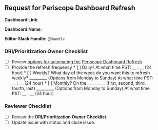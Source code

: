 ## Request for Periscope Dashboard Refresh

<!--
Please complete all items. Ask questions in the #data slack channel
--->

**Dashboard Link**:

**Dashboard Name**:

**Editor Slack Handle**: @`handle`

### DRI/Prioritization Owner Checklist
* [ ]  Review [options for automating the Periscope Dashboard Refresh](https://doc.periscopedata.com/article/dashboard-refresh)
* [ ]  Provide the refresh frequency 
        * [ ]  Daily?   At what time PST: __ : __ (24 hour)
        * [ ]  Weekly?  What day of the week do you want this to refresh weekly? _________ (Options from Monday to Sunday) 
                        At what time PST: __ : __ (24 hour)
        * [ ]  Monthly?  On the _________ (first, second, third, fourth, last) _________ (Options from Monday to Sunday) 
                        At what time PST: __ : __ (24 hour)               

### Reviewer Checklist 
* [ ]  Review the **DRI/Prioritization Owner Checklist**. 
* [ ]  Update issue with status and close issue. 
